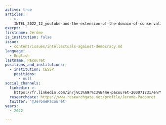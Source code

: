 ```yaml
---
active: true
articles:
  - >-
    INTEL_2022_12_youtube-and-the-extension-of-the-domain-of-conservative-news-and-ideas
exerpt: ''
firstname: Jérôme
is_institution: false
issue:
  - content/issues/intellectuals-against-democracy.md
language:
  - English
lastname: Pacouret
positions_and_institutions:
  - institution: CESSP
    positions:
      - null
social_channels:
  linkedin: >-
    https://fr.linkedin.com/in/j%C3%A9r%C3%B4me-pacouret-200071231/en?trk=people-guest_people_search-card
  researchgate: https://www.researchgate.net/profile/Jerome-Pacouret
  twitter: '@JeromePacouret'
years:
  - 2022

---
```


